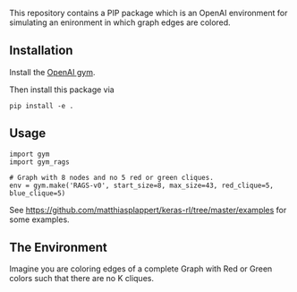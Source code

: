 This repository contains a PIP package which is an OpenAI environment for simulating an enironment in which graph edges are colored.


## Installation

Install the [OpenAI gym](https://gym.openai.com/docs/).

Then install this package via

```
pip install -e .
```

## Usage

```
import gym
import gym_rags

# Graph with 8 nodes and no 5 red or green cliques.
env = gym.make('RAGS-v0', start_size=8, max_size=43, red_clique=5, blue_clique=5) 
```

See https://github.com/matthiasplappert/keras-rl/tree/master/examples for some examples.


## The Environment

Imagine you are coloring edges of a complete Graph with Red or Green colors such that there are no K cliques.
